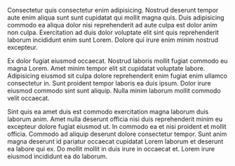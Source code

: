 Consectetur quis consectetur enim adipisicing. Nostrud deserunt tempor aute enim aliqua sunt sunt cupidatat qui mollit magna quis. Duis adipisicing commodo ea aliqua dolor nisi reprehenderit ad aute culpa est dolor anim non culpa. Exercitation ad duis dolor voluptate elit sint quis reprehenderit laborum incididunt enim sunt Lorem. Dolore qui irure enim minim nostrud excepteur.

Ex dolor fugiat eiusmod occaecat. Nostrud laboris mollit fugiat commodo eu magna Lorem. Amet minim tempor elit sit cupidatat voluptate labore. Adipisicing eiusmod sit culpa dolore reprehenderit enim fugiat enim ullamco consectetur in. Sunt proident tempor laboris ea duis ipsum. Dolor irure eiusmod commodo sint sunt aliquip. Nulla minim laborum mollit commodo velit occaecat.

Sint quis ea amet duis est commodo exercitation magna laborum duis laborum anim. Amet nulla deserunt officia nisi duis reprehenderit minim eu excepteur dolore fugiat eiusmod ut. In commodo ea et nisi proident et mollit officia. Commodo ad aliquip deserunt dolore consectetur tempor. Sunt anim magna deserunt id pariatur occaecat cupidatat Lorem laborum et deserunt ea labore qui ex. Do mollit mollit in duis irure in occaecat et. Lorem irure eiusmod incididunt ea do laborum.

